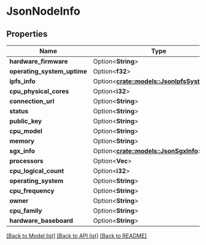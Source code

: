 # JsonNodeInfo

## Properties

Name | Type | Description | Notes
------------ | ------------- | ------------- | -------------
**hardware_firmware** | Option<**String**> |  | [optional]
**operating_system_uptime** | Option<**f32**> |  | [optional]
**ipfs_info** | Option<[**crate::models::JsonIpfsSystemInfo**](json_IPFSSystemInfo.md)> |  | [optional]
**cpu_physical_cores** | Option<**i32**> |  | [optional]
**connection_url** | Option<**String**> |  | [optional]
**status** | Option<**String**> |  | [optional]
**public_key** | Option<**String**> |  | [optional]
**cpu_model** | Option<**String**> |  | [optional]
**memory** | Option<**String**> |  | [optional]
**sgx_info** | Option<[**crate::models::JsonSgxInfo**](json_SGXInfo.md)> |  | [optional]
**processors** | Option<**Vec<String>**> |  | [optional]
**cpu_logical_count** | Option<**i32**> |  | [optional]
**operating_system** | Option<**String**> |  | [optional]
**cpu_frequency** | Option<**String**> |  | [optional]
**owner** | Option<**String**> |  | [optional]
**cpu_family** | Option<**String**> |  | [optional]
**hardware_baseboard** | Option<**String**> |  | [optional]

[[Back to Model list]](../README.md#documentation-for-models) [[Back to API list]](../README.md#documentation-for-api-endpoints) [[Back to README]](../README.md)


